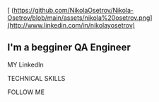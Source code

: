 [<img/> (https://github.com/NikolaOsetrov/Nikola-Osetrov/blob/main/assets/nikola%20osetrov.png](http://www.linkedin.com/in/nikolayosetrov)

## I'm a begginer QA Engineer

MY LinkedIn

TECHNICAL SKILLS

FOLLOW ME